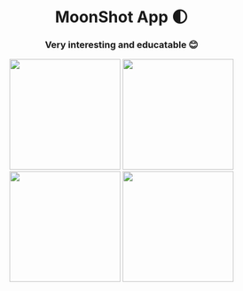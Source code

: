 <h1 align="center">MoonShot App 🌓</h1>
<h3 align="center">Very interesting and educatable 😊</h3>

<p align="center">
  <img src="https://user-images.githubusercontent.com/98255061/220227303-29de9ed6-9f89-4449-94c0-6cee0fbe465b.png" width="200" />
  <img src="https://user-images.githubusercontent.com/98255061/220227301-663b0be4-2f24-4ef4-916c-4c2c672617c8.png" width="200" />
  <img src="https://user-images.githubusercontent.com/98255061/220227297-082c0898-9fbc-44d9-8740-46051a6b6d77.png" width="200" />
  <img src="https://user-images.githubusercontent.com/98255061/220227299-65fc72ac-caa2-40ec-8433-1acb9714d5f8.png" width="200" />
  </p>
